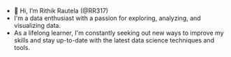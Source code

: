 - 👋 Hi, I’m Rithik Rautela (@RR317)
- I'm a data enthusiast with a passion for exploring, analyzing, and visualizing data.
- As a lifelong learner, I'm constantly seeking out new ways to improve my skills and stay up-to-date with the latest data science techniques and tools.

